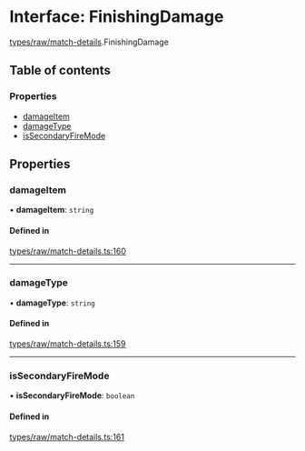 # Interface: FinishingDamage

[types/raw/match-details](../modules/types_raw_match_details.md).FinishingDamage

## Table of contents

### Properties

- [damageItem](types_raw_match_details.FinishingDamage.md#damageitem)
- [damageType](types_raw_match_details.FinishingDamage.md#damagetype)
- [isSecondaryFireMode](types_raw_match_details.FinishingDamage.md#issecondaryfiremode)

## Properties

### damageItem

• **damageItem**: `string`

#### Defined in

[types/raw/match-details.ts:160](https://github.com/jameslinimk/unofficial-valorant-api/blob/317491a/package/src/types/raw/match-details.ts#L160)

___

### damageType

• **damageType**: `string`

#### Defined in

[types/raw/match-details.ts:159](https://github.com/jameslinimk/unofficial-valorant-api/blob/317491a/package/src/types/raw/match-details.ts#L159)

___

### isSecondaryFireMode

• **isSecondaryFireMode**: `boolean`

#### Defined in

[types/raw/match-details.ts:161](https://github.com/jameslinimk/unofficial-valorant-api/blob/317491a/package/src/types/raw/match-details.ts#L161)
